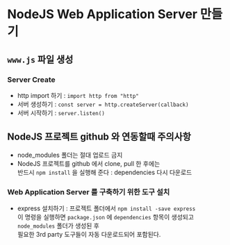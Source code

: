 # NodeJS Web Application Server 만들기

## `www.js` 파일 생성

### Server Create

- http import 하기 : `import http from "http"`
- 서버 생성하기 : `const server = http.createServer(callback)`
- 서버 시작하기 : `server.listen()`

## NodeJS 프로젝트 github 와 연동할때 주의사항

- node_modules 폴더는 절대 업로드 금지
- NodeJS 프로젝트를 github 에서 clone, pull 한 후에는  
  반드시 `npm install` 을 실행해 준다 : dependencies 다시 다운로드

### Web Application Server 를 구축하기 위한 도구 설치

- express 설치하기 : 프로젝트 폴더에서 `npm install -save express`  
  이 명령을 실행하면 `package.json` 에 `dependencies` 항목이 생성되고  
  `node_modules` 폴더가 생성된 후  
  필요한 3rd party 도구들이 자동 다운로드되어 포함된다.
